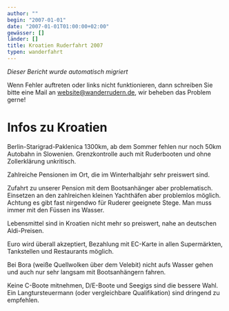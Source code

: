 ```yaml
---
author: ""
begin: "2007-01-01"
date: "2007-01-01T01:00:00+02:00"
gewässer: []
länder: []
title: Kroatien Ruderfahrt 2007
typen: wanderfahrt
---
```



*Dieser Bericht wurde automatisch migriert*

Wenn Fehler auftreten oder links nicht funktionieren, dann schreiben Sie bitte eine Mail an website@wanderrudern.de, wir beheben das Problem gerne!



# Infos zu Kroatien


Berlin-Starigrad-Paklenica 1300km, ab dem Sommer fehlen nur noch 50km Autobahn in Slowenien. Grenzkontrolle auch mit Ruderbooten und ohne Zollerklärung unkritisch.

Zahlreiche Pensionen im Ort, die im Winterhalbjahr sehr preiswert sind.

Zufahrt zu unserer Pension mit dem Bootsanhänger aber problematisch. Einsetzen an den zahlreichen kleinen Yachthäfen aber problemlos möglich. Achtung es gibt fast nirgendwo für Ruderer geeignete Stege. Man muss immer mit den Füssen ins Wasser.

Lebensmittel sind in Kroatien nicht mehr so preiswert, nahe an deutschen Aldi-Preisen.

Euro wird überall akzeptiert, Bezahlung mit EC-Karte in allen Supermärkten, Tankstellen und Restaurants möglich.

Bei Bora (weiße Quellwolken über dem Velebit) nicht aufs Wasser gehen und auch nur sehr langsam mit Bootsanhängern fahren.

Keine C-Boote mitnehmen, D/E-Boote und Seegigs sind die bessere Wahl. Ein Langtursteuermann (oder vergleichbare Qualifikation) sind dringend zu empfehlen.
